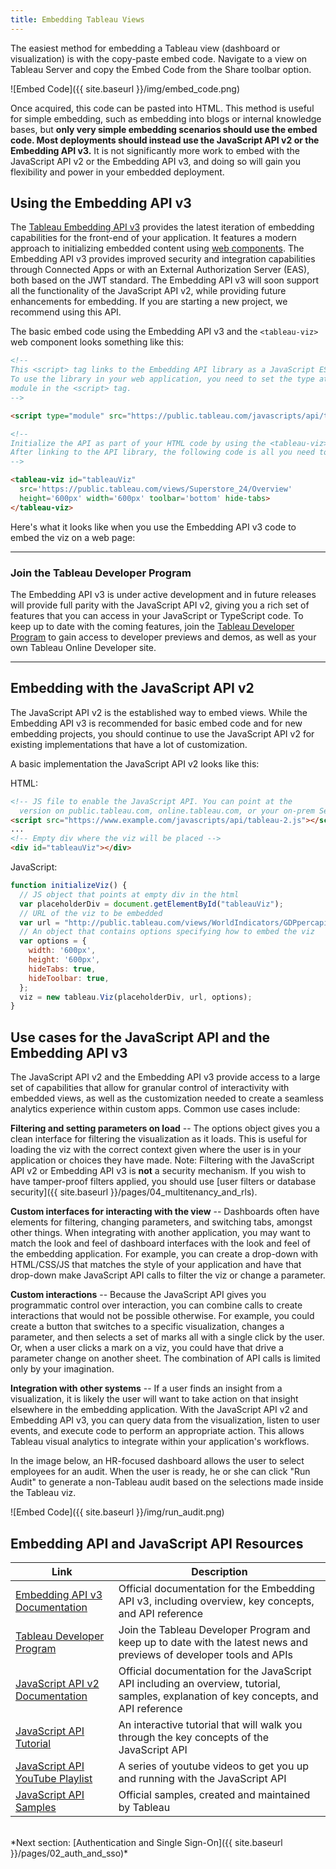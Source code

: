 ```yaml
---
title: Embedding Tableau Views
---
```


The easiest method for embedding a Tableau view (dashboard or visualization) is with the copy-paste embed code. Navigate to a view on Tableau Server and copy the Embed Code from the Share toolbar option.

![Embed Code]({{ site.baseurl }}/img/embed_code.png)

Once acquired, this code can be pasted into HTML.
This method is useful for simple embedding, such as embedding into blogs or internal knowledge bases, but **only very simple embedding scenarios should use the embed code. Most deployments should instead use the JavaScript API v2 or the Embedding API v3.** It is not significantly more work to embed with the JavaScript API v2 or the Embedding API v3, and doing so will gain you flexibility and power in your embedded deployment.

## Using the Embedding API v3

The [Tableau Embedding API v3](https://help.tableau.com/current/api/embedding_api/en-us/index.html) provides the latest iteration of embedding capabilities for the front-end of your application. It features a modern approach to initializing embedded content using [web components](https://www.webcomponents.org/introduction). The Embedding API v3 provides improved security and integration capabilities through Connected Apps or with an External Authorization Server (EAS), both based on the JWT standard. The Embedding API v3 will soon support all the functionality of the JavaScript API v2, while providing future enhancements for embedding. If you are starting a new project, we recommend using this API.

The basic embed code using the Embedding API v3 and the `<tableau-viz>` web component looks something like this:


```html
<!-- 
This <script> tag links to the Embedding API library as a JavaScript ES6 module. 
To use the library in your web application, you need to set the type attribute to 
module in the <script> tag. 
-->

<script type="module" src="https://public.tableau.com/javascripts/api/tableau.embedding.3.latest.min.js"></script>

<!-- 
Initialize the API as part of your HTML code by using the <tableau-viz> web component. 
After linking to the API library, the following code is all you need to embed a Tableau view into your HTML pages.
-->

<tableau-viz id="tableauViz"       
  src='https://public.tableau.com/views/Superstore_24/Overview'      
  height='600px' width='600px' toolbar='bottom' hide-tabs>
</tableau-viz>

```

Here's what it looks like when you use the Embedding API v3 code to embed the viz on a web page:

<HTML>
<script type="module" src="https://public.tableau.com/javascripts/api/tableau.embedding.3.latest.min.js"></script>
<div id="view"><tableau-viz id='tableauViz' src='https://public.tableau.com/views/Superstore_24/Overview' height='600px' width='600px' toolbar="bottom" hide-tabs></tableau-viz></div></HTML>

---

### Join the Tableau Developer Program

The Embedding API v3 is under active development and in future releases will provide full parity with the JavaScript API v2, giving you a rich set of features that you can access in your JavaScript or TypeScript code. To keep up to date with the coming features, join the [Tableau Developer Program](https://www.tableau.com/developer) to gain access to developer previews and demos, as well as your own Tableau Online Developer site.

---

## Embedding with the JavaScript API v2

The JavaScript API v2 is the established way to embed views. While the Embedding API v3 is recommended for basic embed code and for new embedding projects, you should continue to use the JavaScript API v2 for existing implementations that have a lot of customization.

A basic implementation the JavaScript API v2 looks like this:

HTML:

```html
<!-- JS file to enable the JavaScript API. You can point at the
  version on public.tableau.com, online.tableau.com, or your on-prem Server -->
<script src="https://www.example.com/javascripts/api/tableau-2.js"></script>
...
<!-- Empty div where the viz will be placed -->
<div id="tableauViz"></div>
```

JavaScript:

```javascript
function initializeViz() {
  // JS object that points at empty div in the html
  var placeholderDiv = document.getElementById("tableauViz");
  // URL of the viz to be embedded
  var url = "http://public.tableau.com/views/WorldIndicators/GDPpercapita";
  // An object that contains options specifying how to embed the viz
  var options = {
    width: '600px',
    height: '600px',
    hideTabs: true,
    hideToolbar: true,
  };
  viz = new tableau.Viz(placeholderDiv, url, options);
}
```

## Use cases for the JavaScript API and the Embedding API v3

The JavaScript API v2 and the Embedding API v3 provide access to a large set of capabilities that allow for granular control of interactivity with embedded views, as well as the customization needed to create a seamless analytics experience within custom apps. Common use cases include:

**Filtering and setting parameters on load** -- The options object gives you a clean interface for filtering the visualization as it loads. This is useful for loading the viz with the correct context given where the user is in your application or choices they have made.
Note: Filtering with the JavaScript API v2 or Embedding API v3 is **not** a security mechanism. If you wish to have tamper-proof filters applied, you should use [user filters or database security]({{ site.baseurl }}/pages/04_multitenancy_and_rls).

**Custom interfaces for interacting with the view** -- Dashboards often have elements for filtering, changing parameters, and switching tabs, amongst other things. When integrating with another application, you may want to match the look and feel of dashboard interfaces with the look and feel of the embedding application. For example, you can create a drop-down with HTML/CSS/JS that matches the style of your application and have that drop-down make JavaScript API calls to filter the viz or change a parameter.

**Custom interactions** -- Because the JavaScript API gives you programmatic control over interaction, you can combine calls to create interactions that would not be possible otherwise. For example, you could create a button that switches to a specific visualization, changes a parameter, and then selects a set of marks all with a single click by the user. Or, when a user clicks a mark on a viz, you could have that drive a parameter change on another sheet. The combination of API calls is limited only by your imagination.

**Integration with other systems** -- If a user finds an insight from a visualization, it is likely the user will want to take action on that insight elsewhere in the embedding application. With the JavaScript API v2 and Embedding API v3, you can query data from the visualization, listen to user events, and execute code to perform an appropriate action. This allows Tableau visual analytics to integrate within your application's workflows.

In the image below, an HR-focused dashboard allows the user to select employees for an audit. When the user is ready, he or she can click "Run Audit" to generate a non-Tableau audit based on the selections made inside the Tableau viz.

![Embed Code]({{ site.baseurl }}/img/run_audit.png)

## Embedding API and JavaScript API Resources

Link | Description
---- | -----------
[Embedding API v3 Documentation](https://help.tableau.com/current/api/embedding_api/en-us/index.html) | Official documentation for the Embedding API v3, including overview, key concepts, and API reference
[Tableau Developer Program](https://www.tableau.com/developer) | Join the Tableau Developer Program and keep up to date with the latest news and previews of developer tools and APIs
[JavaScript API v2 Documentation](http://onlinehelp.tableau.com/current/api/js_api/en-us/JavaScriptAPI/js_api.htm#) | Official documentation for the JavaScript API including an overview, tutorial, samples, explanation of key concepts, and API reference
[JavaScript API Tutorial](http://onlinehelp.tableau.com/samples/en-us/js_api/tutorial.htm) | An interactive tutorial that will walk you through the key concepts of the JavaScript API
[JavaScript API YouTube Playlist](https://www.youtube.com/watch?v=Geppur9LDnw&list=PL_qx68DwhYA8e_z9k7uoRw0zayoY35nUJ) | A series of youtube videos to get you up and running with the JavaScript API
[JavaScript API Samples](https://github.com/tableau/js-api-samples) | Official samples, created and maintained by Tableau


<br />
*Next section: [Authentication and Single Sign-On]({{ site.baseurl }}/pages/02_auth_and_sso)*
